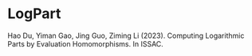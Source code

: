 # LogPart
 Hao Du, Yiman Gao, Jing Guo, Ziming Li (2023). Computing Logarithmic Parts by Evaluation Homomorphisms. In ISSAC.
